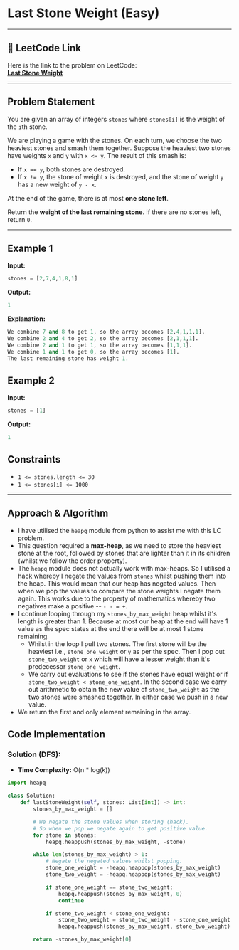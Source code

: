 # Last Stone Weight (Easy)

---

## 🔗 LeetCode Link

Here is the link to the problem on LeetCode:  
[**Last Stone Weight**](https://leetcode.com/problems/last-stone-weight/description/)

---

## Problem Statement

You are given an array of integers `stones` where `stones[i]` is the weight of the `i`th stone.

We are playing a game with the stones. On each turn, we choose the two heaviest stones and smash them together. Suppose the heaviest two stones have weights `x` and `y` with `x <= y`. The result of this smash is:

- If `x == y`, both stones are destroyed.
- If `x != y`, the stone of weight `x` is destroyed, and the stone of weight `y` has a new weight of `y - x`.

At the end of the game, there is at most **one stone left**.

Return the **weight of the last remaining stone**. If there are no stones left, return `0`.

---

## **Example 1**

**Input:**

```python
stones = [2,7,4,1,8,1]
```

**Output:**

```python
1
```

**Explanation:**

```python
We combine 7 and 8 to get 1, so the array becomes [2,4,1,1,1].
We combine 2 and 4 to get 2, so the array becomes [2,1,1,1].
We combine 2 and 1 to get 1, so the array becomes [1,1,1].
We combine 1 and 1 to get 0, so the array becomes [1].
The last remaining stone has weight 1.
```

## **Example 2**

**Input:**

```python
stones = [1]
```

**Output:**

```python
1
```

## Constraints

- `1 <= stones.length <= 30`
- `1 <= stones[i] <= 1000`

---

## Approach & Algorithm

- I have utilised the `heapq` module from python to assist me with this LC problem.
- This question required a **max-heap**, as we need to store the heaviest stone at the root, followed by stones that are lighter than it in its children (whilst we follow the order property).
- The `heapq` module does not actually work with max-heaps. So I utilised a hack whereby I negate the values from `stones` whilst pushing them into the heap. This would mean that our heap has negated values. Then when we pop the values to compare the stone weights I negate them again. This works due to the property of mathematics whereby two negatives make a positive -- `- - = +`.
- I continue looping through my `stones_by_max_weight` heap whilst it's length is greater than 1. Because at most our heap at the end will have 1 value as the spec states at the end there will be at most 1 stone remaining.
  - Whilst in the loop I pull two stones. The first stone will be the heaviest i.e., `stone_one_weight` or `y` as per the spec. Then I pop out `stone_two_weight` or `x` which will have a lesser weight than it's predecessor `stone_one_weight`.
  - We carry out evaluations to see if the stones have equal weight or if `stone_two_weight < stone_one_weight`. In the second case we carry out arithmetic to obtain the new value of `stone_two_weight` as the two stones were smashed together. In either case we push in a new value.
- We return the first and only element remaining in the array.

## Code Implementation

### Solution (DFS):

- **Time Complexity:** O(n \* log(k))

```python
import heapq

class Solution:
    def lastStoneWeight(self, stones: List[int]) -> int:
        stones_by_max_weight = []

        # We negate the stone values when storing (hack).
        # So when we pop we negate again to get positive value.
        for stone in stones:
            heapq.heappush(stones_by_max_weight, -stone)

        while len(stones_by_max_weight) > 1:
            # Negate the negated values whilst popping.
            stone_one_weight = -heapq.heappop(stones_by_max_weight)
            stone_two_weight = -heapq.heappop(stones_by_max_weight)

            if stone_one_weight == stone_two_weight:
                heapq.heappush(stones_by_max_weight, 0)
                continue

            if stone_two_weight < stone_one_weight:
                stone_two_weight = stone_two_weight - stone_one_weight
                heapq.heappush(stones_by_max_weight, stone_two_weight)

        return -stones_by_max_weight[0]
```
